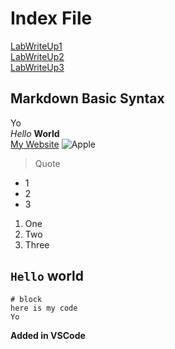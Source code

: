 # Index File
[LabWriteUp1](lab-report-week-2.md)
<br>
[LabWriteUp2](lab_report_2-week_4.md)
<br>
[LabWriteUp3](lab-report-3-week-6.md)
## Markdown Basic Syntax
Yo
<br>
*Hello*
**World**
<br>
[My Website](https://wchester.github.io/cse15l-lab-reports/)
![Apple](https://www.svgimages.com/svg-image/s4/red-apple-clipart-256x256.png)
> Quote
* 1
* 2
* 3

1. One
2. Two
3. Three

`Hello` world
---
```
# block
here is my code
Yo
```
**Added in VSCode**